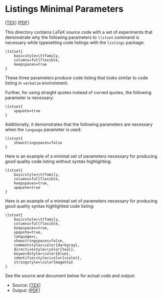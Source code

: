 Listings Minimal Parameters
===========================
[[TEX]] [[PDF]]

This directory contains LaTeX source code with a set of experiments that
demonstrate why the following parameters to `\lstset` command is
necessary while typesetting code listings with the `listings` package:

    \lstset{
        basicstyle=\ttfamily,
        columns=fullflexible,
        keepspaces=true
    }

These three parameters produce code listing that looks similar to code
listing in `verbatim` environment.

Further, for using straight quotes instead of curved quotes, the
following parameter is necessary:

    \lstset{
        upquote=true
    }

Additionally, it demonstrates that the following parameters are
necessary when the `language` parameter is used:

    \lstset{
        showstringspaces=false
    }

Here is an example of a minimal set of parameters necessary for
producing good quality code listing without syntax highlighting:

    \lstset{
        basicstyle=\ttfamily,
        columns=fullflexible,
        keepspaces=true,
        upquote=true
    }

Here is an example of a minimal set of parameters necessary for
producing good quality syntax highlighted code listing:

    \lstset{
        basicstyle=\ttfamily,
        columns=fullflexible,
        keepspaces=true,
        upquote=true,
        language=c,
        showstringspaces=false,
        commentstyle=\color{darkgray},
        directivestyle=\color{teal},
        keywordstyle=\color{blue},
        identifierstyle=\color{violet},
        stringstyle=\color{magenta}
    }

See the source and document below for actual code and output:

  - Source: [[TEX]]
  - Output: [[PDF]]

[TEX]: lst-min-params.tex
[PDF]: https://susam.github.io/blob/pdf/listings/lst-min-params.pdf
